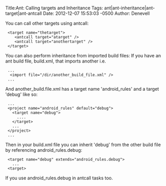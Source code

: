 Title:Ant: Calling targets and Inheritance
Tags: ant|ant-inheritance|ant-target|ant-antcall
Date: 2012-12-07 15:53:03 -0500 
Author: Denevell

You can call other targets using antcall:

     <target name="thetarget">
        <antcall target="atarget" />
        <antcall target="anothertarget" />
     </target>

You can also perform inheritance from imported build files: If you have an ant build file, build.xml, that imports another i.e.  

     ...
      <import file="/dir/another_build_file.xml" />
     ...

And another_build.file.xml has a target name 'android_rules' and a target 'debug' like so:

     ...
     <project name="android_rules" default="debug">
       <target name="debug">
         ....
       </target>
       ...
     </project>
     ...

Then in your build.xml file you can inherit 'debug' from the other build file by referencing android_rules.debug:

     <target name="debug" extends="android_rules.debug">
       ...
     <target>

If you use android_rules.debug in antcall tasks too.
